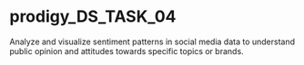 # prodigy_DS_TASK_04
Analyze and visualize sentiment patterns in social media data to understand public opinion and attitudes towards specific topics or brands.
